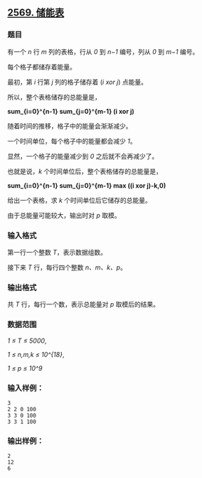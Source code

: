 ## [2569. 储能表](https://www.acwing.com/problem/content/2571/)

### 题目

有一个 *n* 行 *m* 列的表格，行从 *0* 到 *n−1* 编号，列从 *0* 到 *m−1* 编号。

每个格子都储存着能量。

最初，第 *i* 行第 *j* 列的格子储存着 (*i xor j*) 点能量。

所以，整个表格储存的总能量是，

**sum_{i=0}^{n-1} sum_{j=0}^{m-1} (i xor j)**

随着时间的推移，格子中的能量会渐渐减少。

一个时间单位，每个格子中的能量都会减少 *1*。

显然，一个格子的能量减少到 *0* 之后就不会再减少了。

也就是说，*k* 个时间单位后，整个表格储存的总能量是，

**sum_{i=0}^{n-1} sum_{j=0}^{m-1} max ((i xor j)-k,0)**

给出一个表格，求 *k* 个时间单位后它储存的总能量。

由于总能量可能较大，输出时对 *p* 取模。

### 输入格式

第一行一个整数 *T*，表示数据组数。

接下来 *T* 行，每行四个整数 *n、m、k、p*。

### 输出格式

共 *T* 行，每行一个数，表示总能量对 *p* 取模后的结果。

### 数据范围

*1 ≤ T ≤ 5000*,

*1 ≤ n,m,k ≤ 10^{18}*,

*1 ≤ p ≤ 10^9*

### 输入样例：

```
3
2 2 0 100
3 3 0 100
3 3 1 100
```

### 输出样例：

```
2
12
6
```
